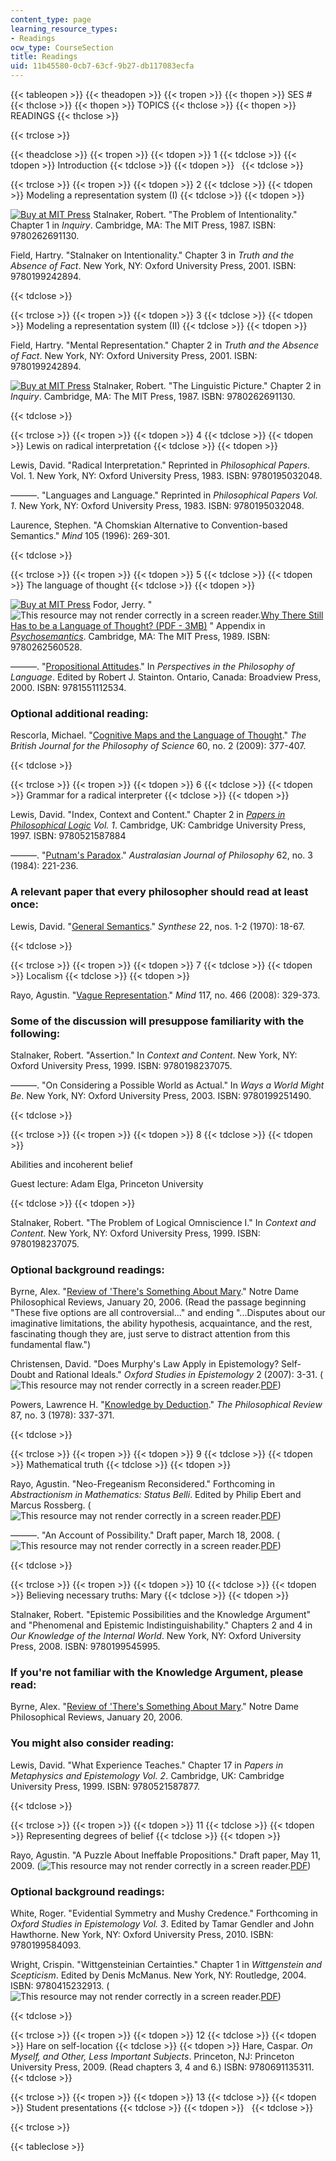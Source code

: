 ```yaml
---
content_type: page
learning_resource_types:
- Readings
ocw_type: CourseSection
title: Readings
uid: 11b45580-0cb7-63cf-9b27-db117083ecfa
---
```


{{< tableopen >}}
{{< theadopen >}}
{{< tropen >}}
{{< thopen >}}
SES #
{{< thclose >}}
{{< thopen >}}
TOPICS
{{< thclose >}}
{{< thopen >}}
READINGS
{{< thclose >}}

{{< trclose >}}

{{< theadclose >}}
{{< tropen >}}
{{< tdopen >}}
1
{{< tdclose >}}
{{< tdopen >}}
Introduction
{{< tdclose >}}
{{< tdopen >}}
 
{{< tdclose >}}

{{< trclose >}}
{{< tropen >}}
{{< tdopen >}}
2
{{< tdclose >}}
{{< tdopen >}}
Modeling a representation system (I)
{{< tdclose >}}
{{< tdopen >}}


[![Buy at MIT Press](/images/mp_logo.gif)](https://mitpress.mit.edu/9780262691130) Stalnaker, Robert. "The Problem of Intentionality." Chapter 1 in _Inquiry_. Cambridge, MA: The MIT Press, 1987. ISBN: 9780262691130.

Field, Hartry. "Stalnaker on Intentionality." Chapter 3 in _Truth and the Absence of Fact_. New York, NY: Oxford University Press, 2001. ISBN: 9780199242894.


{{< tdclose >}}

{{< trclose >}}
{{< tropen >}}
{{< tdopen >}}
3
{{< tdclose >}}
{{< tdopen >}}
Modeling a representation system (II)
{{< tdclose >}}
{{< tdopen >}}


Field, Hartry. "Mental Representation." Chapter 2 in _Truth and the Absence of Fact_. New York, NY: Oxford University Press, 2001. ISBN: 9780199242894.

[![Buy at MIT Press](/images/mp_logo.gif)](https://mitpress.mit.edu/9780262691130) Stalnaker, Robert. "The Linguistic Picture." Chapter 2 in _Inquiry_. Cambridge, MA: The MIT Press, 1987. ISBN: 9780262691130.


{{< tdclose >}}

{{< trclose >}}
{{< tropen >}}
{{< tdopen >}}
4
{{< tdclose >}}
{{< tdopen >}}
Lewis on radical interpretation
{{< tdclose >}}
{{< tdopen >}}


Lewis, David. "Radical Interpretation." Reprinted in _Philosophical Papers_. Vol. 1. New York, NY: Oxford University Press, 1983. ISBN: 9780195032048.

———. "Languages and Language." Reprinted in _Philosophical Papers Vol. 1_. New York, NY: Oxford University Press, 1983. ISBN: 9780195032048.

Laurence, Stephen. "A Chomskian Alternative to Convention-based Semantics." _Mind_ 105 (1996): 269-301.


{{< tdclose >}}

{{< trclose >}}
{{< tropen >}}
{{< tdopen >}}
5
{{< tdclose >}}
{{< tdopen >}}
The language of thought
{{< tdclose >}}
{{< tdopen >}}


[![Buy at MIT Press](/images/mp_logo.gif)](https://mitpress.mit.edu/9780262560528) Fodor, Jerry. "![This resource may not render correctly in a screen reader.](/images/inacessible.gif)[Why There Still Has to be a Language of Thought? (PDF - 3MB)](https://www.ida.liu.se/~nilda08/CST-papers/Fodor.pdf) " Appendix in [_Psychosemantics_](https://mitpress.mit.edu/9780262560528). Cambridge, MA: The MIT Press, 1989. ISBN: 9780262560528.

———. "[Propositional Attitudes](http://books.google.com/books?hl=en&lr=&id=_KL1y5bRGfAC&oi=fnd&pg=PA137&dq=%22Fodor%22+%22Propositional+attitudes%22+&ots=kbBoQE6hHI&sig=fZnfie6mW7CruGZ2x8YFeGcNMDQ#v=onepage&q=%22Fodor%22%20%22Propositional%20attitudes%22&f=false)." In _Perspectives in the Philosophy of Language_. Edited by Robert J. Stainton. Ontario, Canada: Broadview Press, 2000. ISBN: 9781551112534.

### Optional additional reading:

Rescorla, Michael. "[Cognitive Maps and the Language of Thought](https://pdfs.semanticscholar.org/57d6/3167bd2b46dd29cececc2de2ef744d612c30.pdf?_ga=2.52452971.2138474745.1564414830-672817412.1563980296)." _The British Journal for the Philosophy of Science_ 60, no. 2 (2009): 377-407.


{{< tdclose >}}

{{< trclose >}}
{{< tropen >}}
{{< tdopen >}}
6
{{< tdclose >}}
{{< tdopen >}}
Grammar for a radical interpreter
{{< tdclose >}}
{{< tdopen >}}


Lewis, David. "Index, Context and Content." Chapter 2 in _[Papers in Philosophical Logic](http://books.google.com/books?id=XqZVtqDvjiIC&printsec=frontcover&dq=papers+in+philosophical+logic&lr=#v=onepage&q=index%2C%20context%20and%20content&f=false) Vol. 1_. Cambridge, UK: Cambridge University Press, 1997. ISBN: 9780521587884

———. "[Putnam's Paradox](http://www.informaworld.com/smpp/content~content=a744100294~db=all~order=page)." _Australasian Journal of Philosophy_ 62, no. 3 (1984): 221-236.

### A relevant paper that every philosopher should read at least once:

Lewis, David. "[General Semantics](https://link.springer.com/article/10.1007/BF00413598)." _Synthese_ 22, nos. 1-2 (1970): 18-67.


{{< tdclose >}}

{{< trclose >}}
{{< tropen >}}
{{< tdopen >}}
7
{{< tdclose >}}
{{< tdopen >}}
Localism
{{< tdclose >}}
{{< tdopen >}}


Rayo, Agustin. "[Vague Representation](http://mind.oxfordjournals.org/cgi/content/abstract/117/466/329?ijkey=PXmDlLfZxG54YWn&keytype=ref)." _Mind_ 117, no. 466 (2008): 329-373.

### Some of the discussion will presuppose familiarity with the following:

Stalnaker, Robert. "Assertion." In _Context and Content_. New York, NY: Oxford University Press, 1999. ISBN: 9780198237075.

———. "On Considering a Possible World as Actual." In _Ways a World Might Be_. New York, NY: Oxford University Press, 2003. ISBN: 9780199251490.


{{< tdclose >}}

{{< trclose >}}
{{< tropen >}}
{{< tdopen >}}
8
{{< tdclose >}}
{{< tdopen >}}


Abilities and incoherent belief

Guest lecture: Adam Elga, Princeton University


{{< tdclose >}}
{{< tdopen >}}


Stalnaker, Robert. "The Problem of Logical Omniscience I." In _Context and Content_. New York, NY: Oxford University Press, 1999. ISBN: 9780198237075.

### Optional background readings:

Byrne, Alex. "[Review of 'There's Something About Mary](http://ndpr.nd.edu/review.cfm?id=5561)." Notre Dame Philosophical Reviews, January 20, 2006. (Read the passage beginning "These five options are all controversial..." and ending "...Disputes about our imaginative limitations, the ability hypothesis, acquaintance, and the rest, fascinating though they are, just serve to distract attention from this fundamental flaw.")

Christensen, David. "Does Murphy's Law Apply in Epistemology? Self-Doubt and Rational Ideals." _Oxford Studies in Epistemology_ 2 (2007): 3-31. (![This resource may not render correctly in a screen reader.](/images/inacessible.gif)[PDF](http://www.brown.edu/Departments/Philosophy/onlinepapers/christensen/Murphy.pdf))

Powers, Lawrence H. "[Knowledge by Deduction](http://www.jstor.org/sici?sici=0031-8108(197807)87:3%3C337:KBD%3E2.0.CO;2-A)." _The Philosophical Review_ 87, no. 3 (1978): 337-371.


{{< tdclose >}}

{{< trclose >}}
{{< tropen >}}
{{< tdopen >}}
9
{{< tdclose >}}
{{< tdopen >}}
Mathematical truth
{{< tdclose >}}
{{< tdopen >}}


Rayo, Agustin. "Neo-Fregeanism Reconsidered." Forthcoming in _Abstractionism in Mathematics: Status Belli_. Edited by Philip Ebert and Marcus Rossberg. (![This resource may not render correctly in a screen reader.](/images/inacessible.gif)[PDF](http://web.mit.edu/arayo/www/sb.pdf))

———. "An Account of Possibility." Draft paper, March 18, 2008. (![This resource may not render correctly in a screen reader.](/images/inacessible.gif)[PDF](http://web.mit.edu/arayo/www/posex.pdf))


{{< tdclose >}}

{{< trclose >}}
{{< tropen >}}
{{< tdopen >}}
10
{{< tdclose >}}
{{< tdopen >}}
Believing necessary truths: Mary
{{< tdclose >}}
{{< tdopen >}}


Stalnaker, Robert. "Epistemic Possibilities and the Knowledge Argument" and "Phenomenal and Epistemic Indistinguishability." Chapters 2 and 4 in _Our Knowledge of the Internal World_. New York, NY: Oxford University Press, 2008. ISBN: 9780199545995.

### If you're not familiar with the Knowledge Argument, please read:

Byrne, Alex. "[Review of 'There's Something About Mary](http://ndpr.nd.edu/review.cfm?id=5561)." Notre Dame Philosophical Reviews, January 20, 2006.

### You might also consider reading:

Lewis, David. "What Experience Teaches." Chapter 17 in _Papers in Metaphysics and Epistemology Vol. 2_. Cambridge, UK: Cambridge University Press, 1999. ISBN: 9780521587877.


{{< tdclose >}}

{{< trclose >}}
{{< tropen >}}
{{< tdopen >}}
11
{{< tdclose >}}
{{< tdopen >}}
Representing degrees of belief
{{< tdclose >}}
{{< tdopen >}}


Rayo, Agustin. "A Puzzle About Ineffable Propositions." Draft paper, May 11, 2009. (![This resource may not render correctly in a screen reader.](/images/inacessible.gif)[PDF](http://web.mit.edu/arayo/www/coin.pdf))

### Optional background readings:

White, Roger. "Evidential Symmetry and Mushy Credence." Forthcoming in _Oxford Studies in Epistemology Vol. 3_. Edited by Tamar Gendler and John Hawthorne. New York, NY: Oxford University Press, 2010. ISBN: 9780199584093.

Wright, Crispin. "Wittgensteinian Certainties." Chapter 1 in _Wittgenstein and Scepticism_. Edited by Denis McManus. New York, NY: Routledge, 2004. ISBN: 9780415232913. (![This resource may not render correctly in a screen reader.](/images/inacessible.gif)[PDF](http://www.st-andrews.ac.uk/~arche/papers/Wittgensteinian%20Certainties.pdf))


{{< tdclose >}}

{{< trclose >}}
{{< tropen >}}
{{< tdopen >}}
12
{{< tdclose >}}
{{< tdopen >}}
Hare on self-location
{{< tdclose >}}
{{< tdopen >}}
Hare, Caspar. _On Myself, and Other, Less Important Subjects_. Princeton, NJ: Princeton University Press, 2009. (Read chapters 3, 4 and 6.) ISBN: 9780691135311.
{{< tdclose >}}

{{< trclose >}}
{{< tropen >}}
{{< tdopen >}}
13
{{< tdclose >}}
{{< tdopen >}}
Student presentations
{{< tdclose >}}
{{< tdopen >}}
 
{{< tdclose >}}

{{< trclose >}}

{{< tableclose >}}